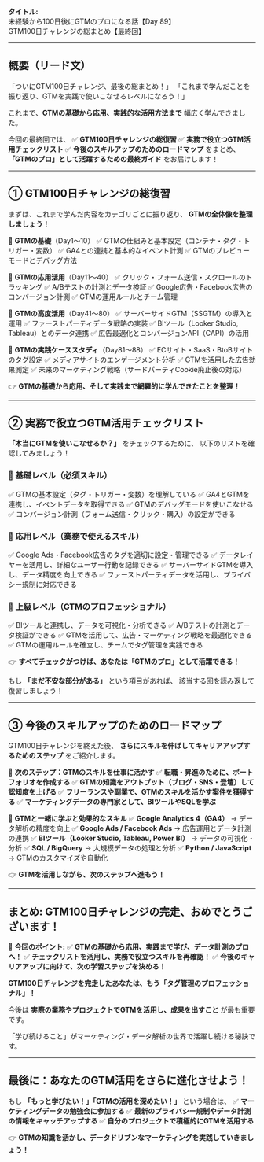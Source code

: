 **タイトル:**\
未経験から100日後にGTMのプロになる話【Day 89】\
GTM100日チャレンジの総まとめ【最終回】

---

## **概要（リード文）**

「ついにGTM100日チャレンジ、最後の総まとめ！」
「これまで学んだことを振り返り、GTMを実践で使いこなせるレベルになろう！」

これまで、**GTMの基礎から応用、実践的な活用方法まで** 幅広く学んできました。

今回の最終回では、
✅ **GTM100日チャレンジの総復習**
✅ **実務で役立つGTM活用チェックリスト**
✅ **今後のスキルアップのためのロードマップ**
をまとめ、 **「GTMのプロ」として活躍するための最終ガイド** をお届けします！

---

## **① GTM100日チャレンジの総復習**

まずは、これまで学んだ内容をカテゴリごとに振り返り、
**GTMの全体像を整理しましょう！**

📌 **GTMの基礎**（Day1〜10）
✅ GTMの仕組みと基本設定（コンテナ・タグ・トリガー・変数）
✅ GA4との連携と基本的なイベント計測
✅ GTMのプレビューモードとデバッグ方法

📌 **GTMの応用活用**（Day11〜40）
✅ クリック・フォーム送信・スクロールのトラッキング
✅ A/Bテストの計測とデータ検証
✅ Google広告・Facebook広告のコンバージョン計測
✅ GTMの運用ルールとチーム管理

📌 **GTMの高度活用**（Day41〜80）
✅ サーバーサイドGTM（SSGTM）の導入と運用
✅ ファーストパーティデータ戦略の実装
✅ BIツール（Looker Studio, Tableau）とのデータ連携
✅ 広告最適化とコンバージョンAPI（CAPI）の活用

📌 **GTMの実践ケーススタディ**（Day81〜88）
✅ ECサイト・SaaS・BtoBサイトのタグ設定
✅ メディアサイトのエンゲージメント分析
✅ GTMを活用した広告効果測定
✅ 未来のマーケティング戦略（サードパーティCookie廃止後の対応）

👉 **GTMの基礎から応用、そして実践まで網羅的に学んできたことを整理！**

---

## **② 実務で役立つGTM活用チェックリスト**

**「本当にGTMを使いこなせるか？」** をチェックするために、
以下のリストを確認してみましょう！

### **🔹 基礎レベル（必須スキル）**
✅ GTMの基本設定（タグ・トリガー・変数）を理解している
✅ GA4とGTMを連携し、イベントデータを取得できる
✅ GTMのデバッグモードを使いこなせる
✅ コンバージョン計測（フォーム送信・クリック・購入）の設定ができる

### **🔹 応用レベル（業務で使えるスキル）**
✅ Google Ads・Facebook広告のタグを適切に設定・管理できる
✅ データレイヤーを活用し、詳細なユーザー行動を記録できる
✅ サーバーサイドGTMを導入し、データ精度を向上できる
✅ ファーストパーティデータを活用し、プライバシー規制に対応できる

### **🔹 上級レベル（GTMのプロフェッショナル）**
✅ BIツールと連携し、データを可視化・分析できる
✅ A/Bテストの計測とデータ検証ができる
✅ GTMを活用して、広告・マーケティング戦略を最適化できる
✅ GTMの運用ルールを確立し、チームでタグ管理を実践できる

👉 **すべてチェックがつけば、あなたは「GTMのプロ」として活躍できる！**

もし **「まだ不安な部分がある」** という項目があれば、
該当する回を読み返して復習しましょう！

---

## **③ 今後のスキルアップのためのロードマップ**

GTM100日チャレンジを終えた後、
**さらにスキルを伸ばしてキャリアアップするためのステップ** をご紹介します。

📌 **次のステップ：GTMのスキルを仕事に活かす**
✅ **転職・昇進のために、ポートフォリオを作成する**
✅ **GTMの知識をアウトプット（ブログ・SNS・登壇）して認知度を上げる**
✅ **フリーランスや副業で、GTMのスキルを活かす案件を獲得する**
✅ **マーケティングデータの専門家として、BIツールやSQLを学ぶ**

📌 **GTMと一緒に学ぶと効果的なスキル**
✅ **Google Analytics 4（GA4）** → データ解析の精度を向上
✅ **Google Ads / Facebook Ads** → 広告運用とデータ計測の連携
✅ **BIツール（Looker Studio, Tableau, Power BI）** → データの可視化・分析
✅ **SQL / BigQuery** → 大規模データの処理と分析
✅ **Python / JavaScript** → GTMのカスタマイズや自動化

👉 **GTMを活用しながら、次のステップへ進もう！**

---

## **まとめ: GTM100日チャレンジの完走、おめでとうございます！**

📌 **今回のポイント:**
✅ **GTMの基礎から応用、実践まで学び、データ計測のプロへ！**
✅ **チェックリストを活用し、実務で役立つスキルを再確認！**
✅ **今後のキャリアアップに向けて、次の学習ステップを決める！**

**GTM100日チャレンジを完走したあなたは、もう「タグ管理のプロフェッショナル」！**

今後は **実際の業務やプロジェクトでGTMを活用し、成果を出すこと** が最も重要です。

「学び続けること」がマーケティング・データ解析の世界で活躍し続ける秘訣です。

---

## **最後に：あなたのGTM活用をさらに進化させよう！**

もし **「もっと学びたい！」「GTMの活用を深めたい！」** という場合は、
✅ **マーケティングデータの勉強会に参加する**
✅ **最新のプライバシー規制やデータ計測の情報をキャッチアップする**
✅ **自分のプロジェクトで積極的にGTMを活用する**

👉 **GTMの知識を活かし、データドリブンなマーケティングを実践していきましょう！**